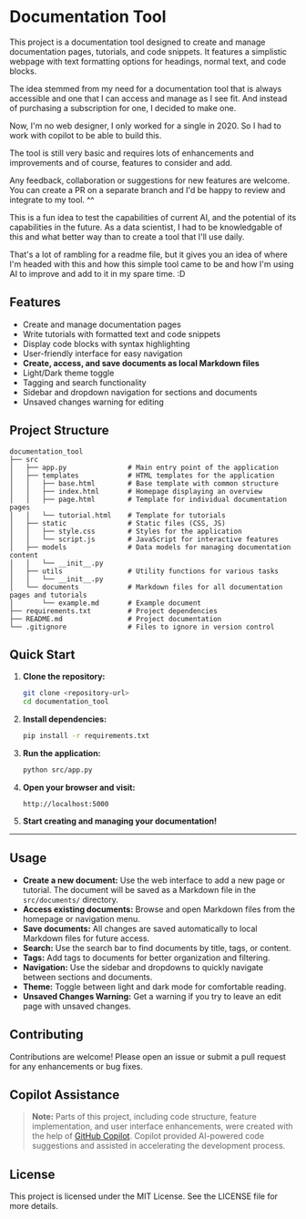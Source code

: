# Documentation Tool

This project is a documentation tool designed to create and manage documentation pages, tutorials, and code snippets. It features a simplistic webpage with text formatting options for headings, normal text, and code blocks.

The idea stemmed from my need for a documentation tool that is always accessible and one that I can access and manage as I see fit. And instead of purchasing a subscription for one, I decided to make one.

Now, I'm no web designer, I only worked for a single in 2020. So I had to work with copilot to be able to build this.

The tool is still very basic and requires lots of enhancements and improvements and of course, features to consider and add.

Any feedback, collaboration or suggestions for new features are welcome. You can create a PR on a separate branch and I'd be happy to review and integrate to my tool. ^^

This is a fun idea to test the capabilities of current AI, and the potential of its capabilities in the future.
As a data scientist, I had to be knowledgable of this and what better way than to create a tool that I'll use daily.

That's a lot of rambling for a readme file, but it gives you an idea of where I'm headed with this and how this simple tool came to be and how I'm using AI to improve and add to it in my spare time. :D

## Features

- Create and manage documentation pages
- Write tutorials with formatted text and code snippets
- Display code blocks with syntax highlighting
- User-friendly interface for easy navigation
- **Create, access, and save documents as local Markdown files**
- Light/Dark theme toggle
- Tagging and search functionality
- Sidebar and dropdown navigation for sections and documents
- Unsaved changes warning for editing

## Project Structure

```
documentation_tool
├── src
│   ├── app.py               # Main entry point of the application
│   ├── templates            # HTML templates for the application
│   │   ├── base.html        # Base template with common structure
│   │   ├── index.html       # Homepage displaying an overview
│   │   ├── page.html        # Template for individual documentation pages
│   │   └── tutorial.html    # Template for tutorials
│   ├── static               # Static files (CSS, JS)
│   │   ├── style.css        # Styles for the application
│   │   └── script.js        # JavaScript for interactive features
│   ├── models               # Data models for managing documentation content
│   │   └── __init__.py
│   ├── utils                # Utility functions for various tasks
│   │   └── __init__.py
│   └── documents            # Markdown files for all documentation pages and tutorials
│       └── example.md       # Example document
├── requirements.txt         # Project dependencies
├── README.md                # Project documentation
└── .gitignore               # Files to ignore in version control
```

## Quick Start

1. **Clone the repository:**
   ```sh
   git clone <repository-url>
   cd documentation_tool
   ```

2. **Install dependencies:**
   ```sh
   pip install -r requirements.txt
   ```

3. **Run the application:**
   ```sh
   python src/app.py
   ```

4. **Open your browser and visit:**
   ```
   http://localhost:5000
   ```

5. **Start creating and managing your documentation!**

---

## Usage

- **Create a new document:** Use the web interface to add a new page or tutorial. The document will be saved as a Markdown file in the `src/documents/` directory.
- **Access existing documents:** Browse and open Markdown files from the homepage or navigation menu.
- **Save documents:** All changes are saved automatically to local Markdown files for future access.
- **Search:** Use the search bar to find documents by title, tags, or content.
- **Tags:** Add tags to documents for better organization and filtering.
- **Navigation:** Use the sidebar and dropdowns to quickly navigate between sections and documents.
- **Theme:** Toggle between light and dark mode for comfortable reading.
- **Unsaved Changes Warning:** Get a warning if you try to leave an edit page with unsaved changes.

## Contributing

Contributions are welcome! Please open an issue or submit a pull request for any enhancements or bug fixes.

## Copilot Assistance

> **Note:**
> Parts of this project, including code structure, feature implementation, and user interface enhancements, were created with the help of [GitHub Copilot](https://github.com/features/copilot). Copilot provided AI-powered code suggestions and assisted in accelerating the development process.

## License

This project is licensed under the MIT License. See the LICENSE file for more details.

